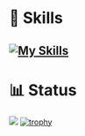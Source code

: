 # :wrench: Skills
[![My Skills](https://skillicons.dev/icons?i=unity,cs,c,cpp,git,github,githubactions,jenkins,md,aws,dotnet,vscode,typescript)](https://skillicons.dev)
---
# :bar_chart: Status
![](http://github-profile-summary-cards.vercel.app/api/cards/profile-details?username=gc-watanabe&theme=github_dark)
[![trophy](https://github-profile-trophy.vercel.app/?username=gc-watanabe&theme=gruvbox)](https://github.com/gc-watanabe/github-profile-trophy)

